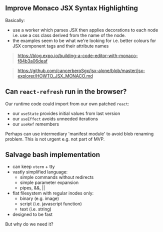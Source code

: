 ## Improve Monaco JSX Syntax Highlighting

Basically:
- use a worker which parses JSX then applies decorations to each node i.e. use a css class derived from the name of the node.
- the examples seem to be what we're looking for i.e. better colours for JSX component tags and their attribute names

> https://blog.expo.io/building-a-code-editor-with-monaco-f84b3a06deaf

> https://github.com/cancerberoSgx/jsx-alone/blob/master/jsx-explorer/HOWTO_JSX_MONACO.md


## Can `react-refresh` run in the browser?

Our runtime code could import from our own patched `react`:
- our `useState` provides initial values from last version
- our `useEffect` avoids unneeded iterations
- our `useRef` remembers

Perhaps can use intermediary 'manifest module' to avoid blob renaming problem.
This is not urgent e.g. not part of MVP.

## Salvage bash implementation

- can keep `xterm` + tty
- vastly simplified language:
  - simple commands without redirects
  - simple parameter expansion
  - pipes, &&, ||
- flat filesystem with regular inodes only:
  - binary (e.g. image)
  - script (i.e. javascript function)
  - text (i.e. string)
- designed to be fast

But why do we need it?
